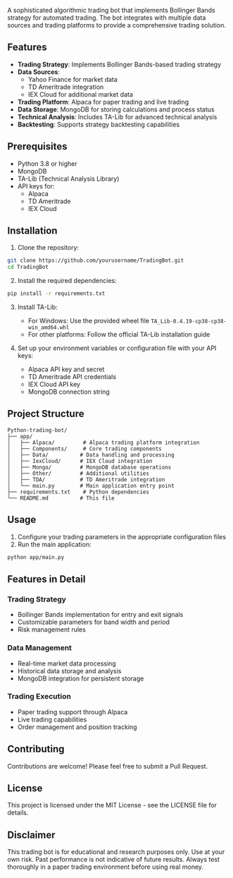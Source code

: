 

A sophisticated algorithmic trading bot that implements Bollinger Bands strategy for automated trading. The bot integrates with multiple data sources and trading platforms to provide a comprehensive trading solution.

## Features

- **Trading Strategy**: Implements Bollinger Bands-based trading strategy
- **Data Sources**:
  - Yahoo Finance for market data
  - TD Ameritrade integration
  - IEX Cloud for additional market data
- **Trading Platform**: Alpaca for paper trading and live trading
- **Data Storage**: MongoDB for storing calculations and process status
- **Technical Analysis**: Includes TA-Lib for advanced technical analysis
- **Backtesting**: Supports strategy backtesting capabilities

## Prerequisites

- Python 3.8 or higher
- MongoDB
- TA-Lib (Technical Analysis Library)
- API keys for:
  - Alpaca
  - TD Ameritrade
  - IEX Cloud

## Installation

1. Clone the repository:
```bash
git clone https://github.com/yourusername/TradingBot.git
cd TradingBot
```

2. Install the required dependencies:
```bash
pip install -r requirements.txt
```

3. Install TA-Lib:
   - For Windows: Use the provided wheel file `TA_Lib-0.4.19-cp38-cp38-win_amd64.whl`
   - For other platforms: Follow the official TA-Lib installation guide

4. Set up your environment variables or configuration file with your API keys:
   - Alpaca API key and secret
   - TD Ameritrade API credentials
   - IEX Cloud API key
   - MongoDB connection string

## Project Structure

```
Python-trading-bot/
├── app/
│   ├── Alpaca/         # Alpaca trading platform integration
│   ├── Components/     # Core trading components
│   ├── Data/          # Data handling and processing
│   ├── IexCloud/      # IEX Cloud integration
│   ├── Mongo/         # MongoDB database operations
│   ├── Other/         # Additional utilities
│   ├── TDA/           # TD Ameritrade integration
│   └── main.py        # Main application entry point
├── requirements.txt    # Python dependencies
└── README.md          # This file
```

## Usage

1. Configure your trading parameters in the appropriate configuration files
2. Run the main application:
```bash
python app/main.py
```

## Features in Detail

### Trading Strategy
- Bollinger Bands implementation for entry and exit signals
- Customizable parameters for band width and period
- Risk management rules

### Data Management
- Real-time market data processing
- Historical data storage and analysis
- MongoDB integration for persistent storage

### Trading Execution
- Paper trading support through Alpaca
- Live trading capabilities
- Order management and position tracking

## Contributing

Contributions are welcome! Please feel free to submit a Pull Request.

## License

This project is licensed under the MIT License - see the LICENSE file for details.

## Disclaimer

This trading bot is for educational and research purposes only. Use at your own risk. Past performance is not indicative of future results. Always test thoroughly in a paper trading environment before using real money.

